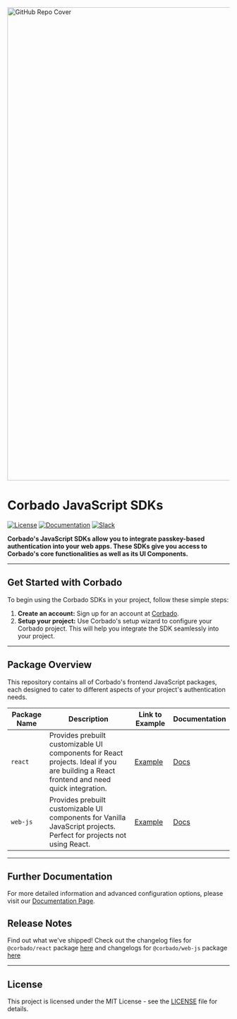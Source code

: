 <img width="1070" alt="GitHub Repo Cover" src="https://github.com/corbado/corbado-php/assets/18458907/aa4f9df6-980b-4b24-bb2f-d71c0f480971">

# Corbado JavaScript SDKs

[![License](https://img.shields.io/badge/license-MIT-green)](https://github.com/corbado/javascript/blob/main/LICENSE)
[![Documentation](https://img.shields.io/badge/documentation-available-brightgreen)](https://docs.corbado.com/overview/welcome)
[![Slack](https://img.shields.io/badge/slack-community-blueviolet)](https://join.slack.com/t/corbado/shared_invite/zt-1b7867yz8-V~Xr~ngmSGbt7IA~g16ZsQ)

**Corbado's JavaScript SDKs allow you to integrate passkey-based authentication into your web apps. These SDKs give you access to Corbado's core functionalities as well as its UI Components.**

---

## Get Started with Corbado

To begin using the Corbado SDKs in your project, follow these simple steps:

1. **Create an account:** Sign up for an account at [Corbado](https://app.corbado.com).
2. **Setup your project:** Use Corbado's setup wizard to configure your Corbado project. This will help you integrate the SDK seamlessly into your project.

---

## Package Overview

This repository contains all of Corbado's frontend JavaScript packages, each designed to cater to different aspects of your project's authentication needs.

| Package Name | Description                                                                                                                             | Link to Example                            | Documentation                                                    |
| ------------ | --------------------------------------------------------------------------------------------------------------------------------------- | ------------------------------------------ | ---------------------------------------------------------------- |
| `react`      | Provides prebuilt customizable UI components for React projects. Ideal if you are building a React frontend and need quick integration. | [Example](https://react.demo.corbado.io)   | [Docs](https://docs.corbado.com/frontend-integration/react)      |
| `web-js`     | Provides prebuilt customizable UI components for Vanilla JavaScript projects. Perfect for projects not using React.                     | [Example](https://web-js.demo.corbado.io/) | [Docs](https://docs.corbado.com/frontend-integration/vanilla-js) |

---

## Further Documentation

For more detailed information and advanced configuration options, please visit our [Documentation Page](https://docs.corbado.com/overview/welcome).

## Release Notes

Find out what we've shipped! Check out the changelog files for `@corbado/react` package [here](./packages/react/changelog.md) and changelogs for `@corbado/web-js` package [here](./packages/web-js/changelog.md)

---

## License

This project is licensed under the MIT License - see the [LICENSE](./LICENSE) file for details.
